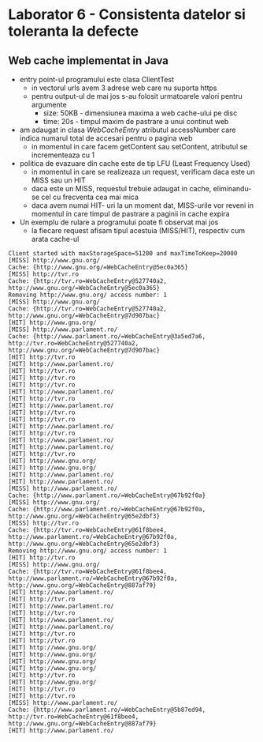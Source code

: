 # Laborator 6 - Consistenta datelor si toleranta la defecte

## Web cache implementat in Java
* entry point-ul programului este clasa ClientTest
    * in vectorul urls avem 3 adrese web care nu suporta https
    * pentru output-ul de mai jos s-au folosit urmatoarele valori pentru argumente
        * size: 50KB - dimensiunea maxima a web cache-ului pe disc
        * time: 20s - timpul maxim de pastrare a unui continut web
* am adaugat in clasa *WebCacheEntry* atributul accessNumber care indica numarul total de accesari pentru o pagina web
    * in momentul in care facem getContent sau setContent, atributul se incrementeaza cu 1
* politica de evazuare din cache este de tip LFU (Least Frequency Used)
    * in momentul in care se realizeaza un request, verificam daca este un MISS sau un HIT
    * daca este un MISS, requestul trebuie adaugat in cache, eliminandu-se cel cu frecventa cea mai mica
    * daca avem numai HIT- uri la un moment dat, MISS-urile vor reveni in momentul in care timpul de pastrare a paginii in cache expira
* Un exemplu de rulare a programului poate fi observat mai jos
    * la fiecare request afisam tipul acestuia (MISS/HIT), respectiv cum arata cache-ul

```
Client started with maxStorageSpace=51200 and maxTimeToKeep=20000
[MISS] http://www.gnu.org/
Cache: {http://www.gnu.org/=WebCacheEntry@5ec0a365}
[MISS] http://tvr.ro
Cache: {http://tvr.ro=WebCacheEntry@527740a2, http://www.gnu.org/=WebCacheEntry@5ec0a365}
Removing http://www.gnu.org/ access number: 1
[MISS] http://www.gnu.org/
Cache: {http://tvr.ro=WebCacheEntry@527740a2, http://www.gnu.org/=WebCacheEntry@7d907bac}
[HIT] http://www.gnu.org/
[MISS] http://www.parlament.ro/
Cache: {http://www.parlament.ro/=WebCacheEntry@3a5ed7a6, http://tvr.ro=WebCacheEntry@527740a2, http://www.gnu.org/=WebCacheEntry@7d907bac}
[HIT] http://tvr.ro
[HIT] http://www.parlament.ro/
[HIT] http://tvr.ro
[HIT] http://tvr.ro
[HIT] http://tvr.ro
[HIT] http://www.parlament.ro/
[HIT] http://tvr.ro
[HIT] http://www.parlament.ro/
[HIT] http://tvr.ro
[HIT] http://tvr.ro
[HIT] http://www.parlament.ro/
[HIT] http://tvr.ro
[HIT] http://www.parlament.ro/
[HIT] http://www.parlament.ro/
[HIT] http://tvr.ro
[HIT] http://www.gnu.org/
[HIT] http://www.gnu.org/
[HIT] http://www.parlament.ro/
[HIT] http://www.parlament.ro/
[MISS] http://www.parlament.ro/
Cache: {http://www.parlament.ro/=WebCacheEntry@67b92f0a}
[MISS] http://www.gnu.org/
Cache: {http://www.parlament.ro/=WebCacheEntry@67b92f0a, http://www.gnu.org/=WebCacheEntry@65e2dbf3}
[MISS] http://tvr.ro
Cache: {http://tvr.ro=WebCacheEntry@61f8bee4, http://www.parlament.ro/=WebCacheEntry@67b92f0a, http://www.gnu.org/=WebCacheEntry@65e2dbf3}
Removing http://www.gnu.org/ access number: 1
[HIT] http://tvr.ro
[MISS] http://www.gnu.org/
Cache: {http://tvr.ro=WebCacheEntry@61f8bee4, http://www.parlament.ro/=WebCacheEntry@67b92f0a, http://www.gnu.org/=WebCacheEntry@887af79}
[HIT] http://www.parlament.ro/
[HIT] http://tvr.ro
[HIT] http://www.parlament.ro/
[HIT] http://tvr.ro
[HIT] http://www.parlament.ro/
[HIT] http://www.parlament.ro/
[HIT] http://tvr.ro
[HIT] http://tvr.ro
[HIT] http://www.gnu.org/
[HIT] http://www.gnu.org/
[HIT] http://www.gnu.org/
[HIT] http://www.gnu.org/
[HIT] http://tvr.ro
[HIT] http://www.gnu.org/
[HIT] http://tvr.ro
[HIT] http://tvr.ro
[MISS] http://www.parlament.ro/
Cache: {http://www.parlament.ro/=WebCacheEntry@5b87ed94, http://tvr.ro=WebCacheEntry@61f8bee4, http://www.gnu.org/=WebCacheEntry@887af79}
[HIT] http://www.parlament.ro/
```
